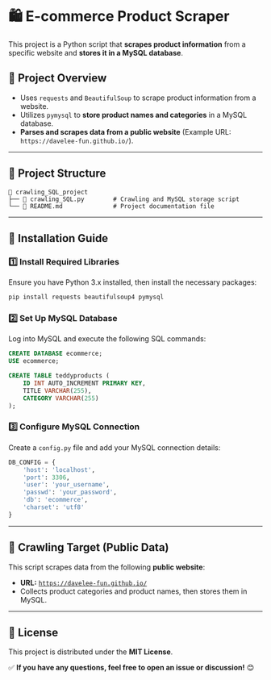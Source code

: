 # 🛍️ E-commerce Product Scraper

This project is a Python script that **scrapes product information** from a specific website and **stores it in a MySQL database**.

## 📖 Project Overview
- Uses `requests` and `BeautifulSoup` to scrape product information from a website.
- Utilizes `pymysql` to **store product names and categories** in a MySQL database.
- **Parses and scrapes data from a public website** (Example URL: `https://davelee-fun.github.io/`).

---

## 📁 Project Structure
```
📂 crawling_SQL_project
├── 📄 crawling_SQL.py        # Crawling and MySQL storage script
└── 📄 README.md              # Project documentation file
```

---

## 🔧 Installation Guide

### 1️⃣ **Install Required Libraries**
Ensure you have Python 3.x installed, then install the necessary packages:
```sh
pip install requests beautifulsoup4 pymysql
```

### 2️⃣ **Set Up MySQL Database**
Log into MySQL and execute the following SQL commands:
```sql
CREATE DATABASE ecommerce;
USE ecommerce;

CREATE TABLE teddyproducts (
    ID INT AUTO_INCREMENT PRIMARY KEY,
    TITLE VARCHAR(255),
    CATEGORY VARCHAR(255)
);
```

### 3️⃣ **Configure MySQL Connection**
Create a `config.py` file and add your MySQL connection details:
```python
DB_CONFIG = {
    'host': 'localhost',
    'port': 3306,
    'user': 'your_username',
    'passwd': 'your_password',
    'db': 'ecommerce',
    'charset': 'utf8'
}
```
---

## 📡 Crawling Target (Public Data)
This script scrapes data from the following **public website**:
- **URL:** [`https://davelee-fun.github.io/`](https://davelee-fun.github.io/)
- Collects product categories and product names, then stores them in MySQL.

---

## 📜 License
This project is distributed under the **MIT License**.

✅ **If you have any questions, feel free to open an issue or discussion!** 😊
